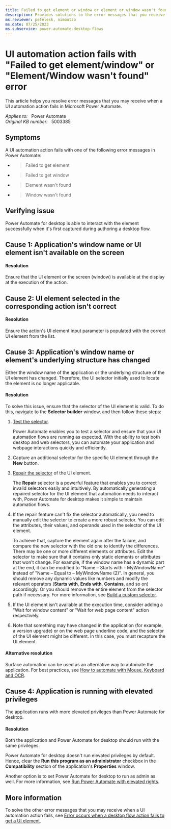```yaml
---
title: Failed to get element or window or element or window wasn't found error
description: Provides solutions to the error messages that you receive when a UI automation action fails in Power Automate.
ms.reviewer: pefelesk, nimoutzo
ms.date: 07/25/2023
ms.subservice: power-automate-desktop-flows
---
```

# UI automation action fails with "Failed to get element/window" or "Element/Window wasn't found" error

This article helps you resolve error messages that you may receive when a UI automation action fails in Microsoft Power Automate.

_Applies to:_ &nbsp; Power Automate  
_Original KB number:_ &nbsp; 5003385

## Symptoms

A UI automation action fails with one of the following error messages in Power Automate:

- > Failed to get element
- > Failed to get window
- > Element wasn't found
- > Window wasn't found

## Verifying issue

Power Automate for desktop is able to interact with the element successfully when it's first captured during authoring a desktop flow.

## Cause 1: Application's window name or UI element isn't available on the screen

#### Resolution

Ensure that the UI element or the screen (window) is available at the display at the execution of the action.

## Cause 2: UI element selected in the corresponding action isn't correct

#### Resolution

Ensure the action's UI element input parameter is populated with the correct UI element from the list.

## Cause 3: Application's window name or element's underlying structure has changed

Either the window name of the application or the underlying structure of the UI element has changed. Therefore, the UI selector initially used to locate the element is no longer applicable.

#### Resolution

To solve this issue, ensure that the selector of the UI element is valid. To do this, navigate to the **Selector builder** window, and then follow these steps:

1. [Test the selector](/power-automate/desktop-flows/test-selectors). 

   Power Automate enables you to test a selector and ensure that your UI automation flows are running as expected. With the ability to test both desktop and web selectors, you can automate your application and webpage interactions quickly and efficiently.

2. Capture an additional selector for the specific UI element through the **New** button.

3. [Repair the selector](/power-automate/desktop-flows/repair-selector) of the UI element. 

   The **Repair** selector is a powerful feature that enables you to correct invalid selectors easily and intuitively. By automatically generating a repaired selector for the UI element that automation needs to interact with, Power Automate for desktop makes it simple to maintain automation flows.

4. If the repair feature can't fix the selector automatically, you need to manually edit the selector to create a more robust selector. You can edit the attributes, their values, and operands used in the selector of the UI element. 

   To achieve that, capture the element again after the failure, and compare the new selector with the old one to identify the differences. There may be one or more different elements or attributes. Edit the selector to make sure that it contains only static elements or attributes that won't change. For example, if the window name has a dynamic part at the end, it can be modified to "Name – Starts with - MyWindowName" instead of "Name – Equal to – MyWindowName (2)". In general, you should remove any dynamic values like numbers and modify the relevant operators  (**Starts with**, **Ends with**, **Contains**, and so on) accordingly. Or you should remove the entire element from the selector path if necessary. For more information, see [Build a custom selector](/power-automate/desktop-flows/build-custom-selectors).

5. If the UI element isn't available at the execution time, consider adding a "Wait for window content" or "Wait for web page content" action respectively.

6. Note that something may have changed in the application (for example, a version upgrade) or on the web page underline code, and the selector of the UI element might be different. In this case, you must recapture the UI element.

#### Alternative resolution

Surface automation can be used as an alternative way to automate the application. For best practices, see [How to automate with Mouse, Keyboard and OCR](https://support.microsoft.com/topic/how-to-automate-with-mouse-keyboard-and-ocr-e1c09a7f-7bf6-40a9-bf83-8ebb5a2e935c).

## Cause 4: Application is running with elevated privileges

The application runs with more elevated privileges than Power Automate for desktop.

#### Resolution

Both the application and Power Automate for desktop should run with the same privileges.

Power Automate for desktop doesn't run elevated privileges by default. Hence, clear the **Run this program as an administrator** checkbox in the **Compatibility** section of the application's **Properties** window.

Another option is to set Power Automate for desktop to run as admin as well. For more information, see [Run Power Automate with elevated rights](/power-automate/desktop-flows/how-to/run-power-automate-elevated-rights).

## More information

To solve the other error messages that you may receive when a UI automation action fails, see [Error occurs when a desktop flow action fails to get a UI element](failed-get-ui-element.md).
